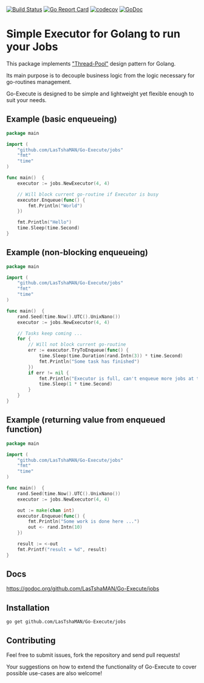 [![Build Status](https://travis-ci.org/LasTshaMAN/Go-Execute.svg?branch=master)](https://travis-ci.org/LasTshaMAN/Go-Execute)
[![Go Report Card](https://goreportcard.com/badge/github.com/LasTshaMAN/Go-Execute)](https://goreportcard.com/report/github.com/LasTshaMAN/Go-Execute)
[![codecov](https://codecov.io/gh/LasTshaMAN/Go-Execute/branch/master/graph/badge.svg)](https://codecov.io/gh/LasTshaMAN/Go-Execute)
[![GoDoc](https://godoc.org/github.com/LasTshaMAN/Go-Execute/jobs?status.svg)](https://godoc.org/github.com/LasTshaMAN/Go-Execute/jobs)

# Simple Executor for Golang to run your Jobs

This package implements ["Thread-Pool"](https://en.wikipedia.org/wiki/Thread_pool) design pattern for Golang.

Its main purpose is to decouple business logic from the logic necessary for go-routines management.

Go-Execute is designed to be simple and lightweight yet flexible enough to suit your needs.

## Example (basic enqueueing)

```Go
package main

import (
	"github.com/LasTshaMAN/Go-Execute/jobs"
	"fmt"
	"time"
)

func main()  {
	executor := jobs.NewExecutor(4, 4)

    // Will block current go-routine if Executor is busy
	executor.Enqueue(func() {
		fmt.Println("World")
	})

	fmt.Println("Hello")
	time.Sleep(time.Second)
}
```

## Example (non-blocking enqueueing)

```Go
package main

import (
	"github.com/LasTshaMAN/Go-Execute/jobs"
	"fmt"
	"time"
)

func main()  {
	rand.Seed(time.Now().UTC().UnixNano())
	executor := jobs.NewExecutor(4, 4)

    // Tasks keep coming ...
	for {
	    // Will not block current go-routine
		err := executor.TryToEnqueue(func() {
			time.Sleep(time.Duration(rand.Intn(3)) * time.Second)
			fmt.Println("Some task has finished")
		})
		if err != nil {
			fmt.Println("Executor is full, can't enqueue more jobs at the moment ...")
			time.Sleep(1 * time.Second)
		}
	}
}
```

## Example (returning value from enqueued function)

```Go
package main

import (
	"github.com/LasTshaMAN/Go-Execute/jobs"
	"fmt"
	"time"
)

func main()  {
	rand.Seed(time.Now().UTC().UnixNano())
	executor := jobs.NewExecutor(4, 4)

	out := make(chan int)
	executor.Enqueue(func() {
		fmt.Println("Some work is done here ...")
		out <- rand.Intn(10)
	})

	result := <-out
	fmt.Printf("result = %d", result)
}
```

## Docs

https://godoc.org/github.com/LasTshaMAN/Go-Execute/jobs

## Installation

```
go get github.com/LasTshaMAN/Go-Execute/jobs
```

## Contributing

Feel free to submit issues, fork the repository and send pull requests!

Your suggestions on how to extend the functionality of Go-Execute to cover possible use-cases are also welcome!